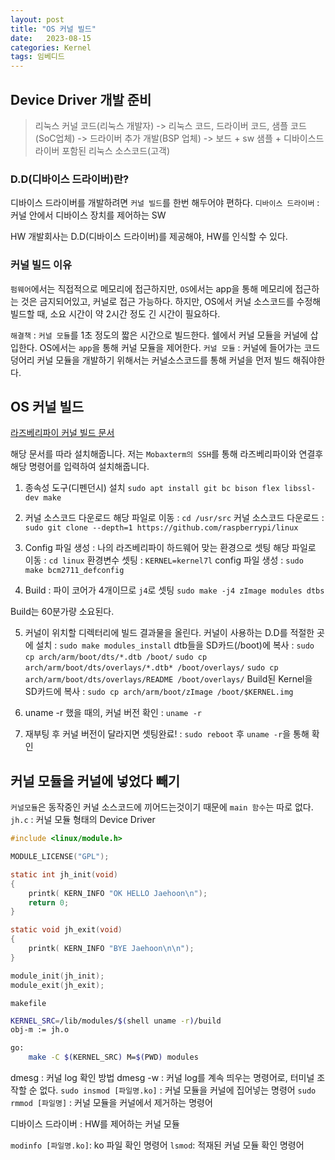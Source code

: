 ```yaml
---
layout: post
title: "OS 커널 빌드"
date:   2023-08-15
categories: Kernel
tags: 임베디드
---
```


## Device Driver 개발 준비
>리눅스 커널 코드(리눅스 개발자) -> 리눅스 코드, 드라이버 코드, 샘플 코드 (SoC업체) -> 드라이버 추가 개발(BSP 업체) -> 보드 + sw 샘플 + 디바이스드라이버 포함된 리눅스 소스코드(고객)

### D.D(디바이스 드라이버)란?
디바이스 드라이버를 개발하려면 `커널 빌드`를 한번 해두어야 편하다.
`디바이스 드라이버` : 커널 안에서 디바이스 장치를 제어하는 SW

HW 개발회사는 D.D(디바이스 드라이버)를 제공해야, HW를 인식할 수 있다.

### 커널 빌드 이유
`펌웨어`에서는 직접적으로 메모리에 접근하지만, `OS`에서는 app을 통해 메모리에 접근하는 것은 금지되어있고, 커널로 접근 가능하다. 하지만, OS에서 커널 소스코드를 수정해 빌드할 때, 소요 시간이 약 2시간 정도 긴 시간이 필요하다. 

`해결책` : `커널 모듈`를 1초 정도의 짧은 시간으로 빌드한다. 쉘에서 커널 모듈을 커널에 삽입한다. OS에서는 `app`을 통해 커널 모듈을 제어한다.
`커널 모듈` : 커널에 들어가는 코드 덩어리
커널 모듈을 개발하기 위해서는 커널소스코드를 통해 커널을 먼저 빌드 해줘야한다.

## OS 커널 빌드
[라즈베리파이 커널 빌드 문서](https://www.raspberrypi.com/documentation/computers/linux_kernel.html)

해당 문서를 따라 설치해줍니다. 저는 `Mobaxterm의 SSH`를 통해 라즈베리파이와 연결후 해당 명령어를 입력하여 설치해줍니다.

1. 종속성 도구(디펜던시) 설치 
`sudo apt install git bc bison flex libssl-dev make`

2. 커널 소스코드 다운로드
해당 파일로 이동 : `cd /usr/src`
커널 소스코드 다운로드 : `sudo git clone --depth=1 https://github.com/raspberrypi/linux`

3. Config 파일 생성 : 나의 라즈베리파이 하드웨어 맞는 환경으로 셋팅
해당 파일로 이동 : `cd linux`
환경변수 셋팅 : `KERNEL=kernel7l`
config 파일 생성 : `sudo make bcm2711_defconfig`

4. Build : 파이 코어가 4개이므로 `j4`로 셋팅
`sudo make -j4 zImage modules dtbs`

Build는 60분가량 소요된다.

5. 커널이 위치할 디렉터리에 빌드 결과물을 올린다.
커널이 사용하는 D.D를 적절한 곳에 설치 : `sudo make modules_install`
dtb들을 SD카드(/boot)에 복사 :
`sudo cp arch/arm/boot/dts/*.dtb /boot/`
`sudo cp arch/arm/boot/dts/overlays/*.dtb* /boot/overlays/`
`sudo cp arch/arm/boot/dts/overlays/README /boot/overlays/`
Build된 Kernel을 SD카드에 복사 : `sudo cp arch/arm/boot/zImage /boot/$KERNEL.img`

6. uname -r 했을 때의, 커널 버전 확인 : `uname -r`

7. 재부팅 후 커널 버전이 달라지면 셋팅완료! : `sudo reboot` 후 `uname -r`을 통해 확인

## 커널 모듈을 커널에 넣었다 빼기
`커널모듈`은 동작중인 커널 소스코드에 끼어드는것이기 때문에 `main 함수`는 따로 없다.
`jh.c` : 커널 모듈 형태의 Device Driver
```c
#include <linux/module.h>

MODULE_LICENSE("GPL");

static int jh_init(void)
{
    printk( KERN_INFO "OK HELLO Jaehoon\n");
    return 0;
}

static void jh_exit(void)
{
    printk( KERN_INFO "BYE Jaehoon\n\n");
}

module_init(jh_init);
module_exit(jh_exit);

```
`makefile`
```bash
KERNEL_SRC=/lib/modules/$(shell uname -r)/build
obj-m := jh.o

go:
    make -C $(KERNEL_SRC) M=$(PWD) modules
```

dmesg : 커널 log 확인 방법
dmesg -w : 커널 log를 계속 띄우는 명령어로, 터미널 조작할 순 없다.
`sudo insmod [파일명.ko]` : 커널 모듈을 커널에 집어넣는 명령어
`sudo rmmod [파일명]` : 커널 모듈을 커널에서 제거하는 명령어

디바이스 드라이버 : HW를 제어하는 커널 모듈

`modinfo [파일명.ko]`: ko 파일 확인 명령어
`lsmod`: 적재된 커널 모듈 확인 명령어



